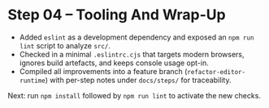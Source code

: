 # Step 04 – Tooling And Wrap-Up

- Added `eslint` as a development dependency and exposed an `npm run lint` script to analyze `src/`.
- Checked in a minimal `.eslintrc.cjs` that targets modern browsers, ignores build artefacts, and keeps console usage opt-in.
- Compiled all improvements into a feature branch (`refactor-editor-runtime`) with per-step notes under `docs/steps/` for traceability.

Next: run `npm install` followed by `npm run lint` to activate the new checks.
